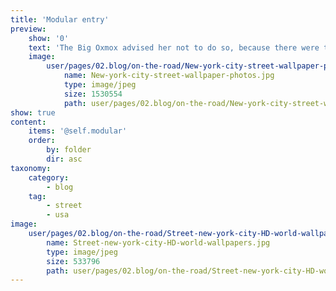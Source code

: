 ```yaml
---
title: 'Modular entry'
preview:
    show: '0'
    text: 'The Big Oxmox advised her not to do so, because there were thousands of bad Commas, wild Question Marks and devious Semikoli, but the Little Blind Text didn’t listen. She packed her seven versalia, put her initial into the belt and made herself on the way.'
    image:
        user/pages/02.blog/on-the-road/New-york-city-street-wallpaper-photos.jpg:
            name: New-york-city-street-wallpaper-photos.jpg
            type: image/jpeg
            size: 1530554
            path: user/pages/02.blog/on-the-road/New-york-city-street-wallpaper-photos.jpg
show: true
content:
    items: '@self.modular'
    order:
        by: folder
        dir: asc
taxonomy:
    category:
        - blog
    tag:
        - street
        - usa
image:
    user/pages/02.blog/on-the-road/Street-new-york-city-HD-world-wallpapers.jpg:
        name: Street-new-york-city-HD-world-wallpapers.jpg
        type: image/jpeg
        size: 533796
        path: user/pages/02.blog/on-the-road/Street-new-york-city-HD-world-wallpapers.jpg
---
```


